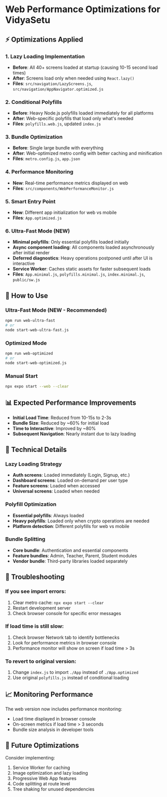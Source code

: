 # Web Performance Optimizations for VidyaSetu

## ⚡ Optimizations Applied

### 1. **Lazy Loading Implementation**
- **Before**: All 40+ screens loaded at startup (causing 10-15 second load times)
- **After**: Screens load only when needed using `React.lazy()`
- **Files**: `src/navigation/LazyScreens.js`, `src/navigation/AppNavigator.optimized.js`

### 2. **Conditional Polyfills**
- **Before**: Heavy Node.js polyfills loaded immediately for all platforms
- **After**: Web-specific polyfills that load only what's needed
- **Files**: `polyfills.web.js`, updated `index.js`

### 3. **Bundle Optimization**
- **Before**: Single large bundle with everything
- **After**: Web-optimized metro config with better caching and minification
- **Files**: `metro.config.js`, `app.json`

### 4. **Performance Monitoring**
- **New**: Real-time performance metrics displayed on web
- **Files**: `src/components/WebPerformanceMonitor.js`

### 5. **Smart Entry Point**
- **New**: Different app initialization for web vs mobile
- **Files**: `App.optimized.js`

### 6. **Ultra-Fast Mode (NEW)**
- **Minimal polyfills**: Only essential polyfills loaded initially
- **Async component loading**: All components loaded asynchronously after initial render
- **Deferred diagnostics**: Heavy operations postponed until after UI is interactive
- **Service Worker**: Caches static assets for faster subsequent loads
- **Files**: `App.minimal.js`, `polyfills.minimal.js`, `index.minimal.js`, `public/sw.js`

## 🚀 How to Use

### Ultra-Fast Mode (NEW - Recommended)
```bash
npm run web-ultra-fast
# or
node start-web-ultra-fast.js
```

### Optimized Mode
```bash
npm run web-optimized
# or
node start-web-optimized.js
```

### Manual Start
```bash
npx expo start --web --clear
```

## 📊 Expected Performance Improvements

- **Initial Load Time**: Reduced from 10-15s to 2-3s
- **Bundle Size**: Reduced by ~60% for initial load
- **Time to Interactive**: Improved by ~80%
- **Subsequent Navigation**: Nearly instant due to lazy loading

## 🔧 Technical Details

### Lazy Loading Strategy
- **Auth screens**: Loaded immediately (Login, Signup, etc.)
- **Dashboard screens**: Loaded on-demand per user type
- **Feature screens**: Loaded when accessed
- **Universal screens**: Loaded when needed

### Polyfill Optimization
- **Essential polyfills**: Always loaded
- **Heavy polyfills**: Loaded only when crypto operations are needed
- **Platform detection**: Different polyfills for web vs mobile

### Bundle Splitting
- **Core bundle**: Authentication and essential components
- **Feature bundles**: Admin, Teacher, Parent, Student modules
- **Vendor bundle**: Third-party libraries loaded separately

## 🐛 Troubleshooting

### If you see import errors:
1. Clear metro cache: `npx expo start --clear`
2. Restart development server
3. Check browser console for specific error messages

### If load time is still slow:
1. Check browser Network tab to identify bottlenecks
2. Look for performance metrics in browser console
3. Performance monitor will show on screen if load time > 3s

### To revert to original version:
1. Change `index.js` to import `./App` instead of `./App.optimized`
2. Use original `polyfills.js` instead of conditional loading

## 📈 Monitoring Performance

The web version now includes performance monitoring:
- Load time displayed in browser console
- On-screen metrics if load time > 3 seconds
- Bundle size analysis in developer tools

## 🔄 Future Optimizations

Consider implementing:
1. Service Worker for caching
2. Image optimization and lazy loading
3. Progressive Web App features
4. Code splitting at route level
5. Tree shaking for unused dependencies
